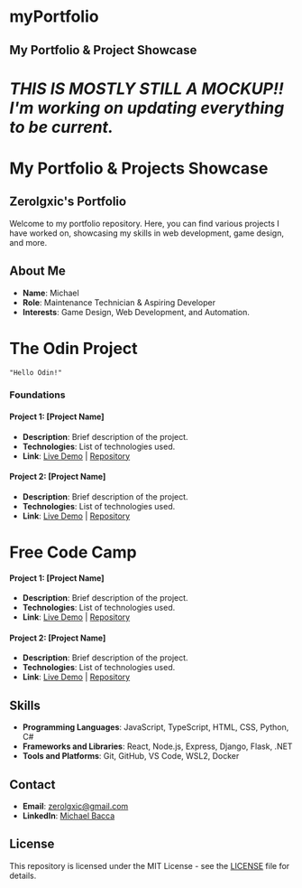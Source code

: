 # myPortfolio
## My Portfolio &amp; Project Showcase

# *THIS IS MOSTLY STILL A MOCKUP!! I'm working on updating everything to be current.*

# My Portfolio & Projects Showcase


## Zerolgxic's Portfolio

Welcome to my portfolio repository. Here, you can find various projects I have worked on, showcasing my skills in web development, game design, and more.

## About Me
- **Name**: Michael
- **Role**: Maintenance Technician & Aspiring Developer
- **Interests**: Game Design, Web Development, and Automation.


# The Odin Project

    "Hello Odin!"

### Foundations    
#### Project 1: [Project Name]
- **Description**: Brief description of the project.
- **Technologies**: List of technologies used.
- **Link**: [Live Demo](#) | [Repository](#)

#### Project 2: [Project Name]
- **Description**: Brief description of the project.
- **Technologies**: List of technologies used.
- **Link**: [Live Demo](#) | [Repository](#)

# Free Code Camp

#### Project 1: [Project Name]
- **Description**: Brief description of the project.
- **Technologies**: List of technologies used.
- **Link**: [Live Demo](#) | [Repository](#)

#### Project 2: [Project Name]
- **Description**: Brief description of the project.
- **Technologies**: List of technologies used.
- **Link**: [Live Demo](#) | [Repository](#)

## Skills
- **Programming Languages**: JavaScript, TypeScript, HTML, CSS, Python, C#
- **Frameworks and Libraries**: React, Node.js, Express, Django, Flask, .NET
- **Tools and Platforms**: Git, GitHub, VS Code, WSL2, Docker

## Contact
- **Email**: [zerolgxic@gmail.com](mailto:zerolgxic@gmail.com)
- **LinkedIn**: [Michael Bacca ](https://www.linkedin.com/in/michael-bacca/)


## License
This repository is licensed under the MIT License - see the [LICENSE](LICENSE) file for details.

